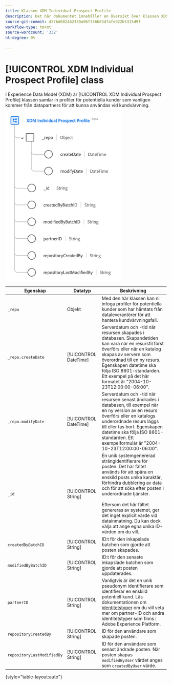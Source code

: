 ```yaml
---
title: Klassen XDM Individual Prospect Profile
description: Det här dokumentet innehåller en översikt över klassen XDM Individual Prospect Profile i Experience Data Model (XDM).
source-git-commit: 437bd602462330a96f356b83d7afe922b5315d9f
workflow-type: tm+mt
source-wordcount: '332'
ht-degree: 0%

---
```


# [!UICONTROL XDM Individual Prospect Profile] class

I Experience Data Model (XDM) är [!UICONTROL XDM Individual Prospect Profile] klassen samlar in profiler för potentiella kunder som vanligen kommer från datapartners för att kunna användas vid kundvärvning.

![Schemagrafiken för klassen XDM Prospect.](../images/classes/individual-prospect-profile.png)

| Egenskap | Datatyp | Beskrivning |
| --- | --- | --- |
| `_repo` | Objekt | Med den här klassen kan ni infoga profiler för potentiella kunder som har hämtats från dataleverantörer för att hantera kundvärvningsfall. |
| `_repo.createDate` | [!UICONTROL DateTime] | Serverdatum och -tid när resursen skapades i databasen. Skapandetiden kan vara när en resursfil först överförs eller när en katalog skapas av servern som överordnad till en ny resurs. Egenskapen datetime ska följa ISO 8601-standarden. Ett exempel på det här formatet är &quot;2004-10-23T12:00:00-06:00&quot;. |
| `_repo.modifyDate` | [!UICONTROL DateTime] | Serverdatum och -tid när resursen senast ändrades i databasen, till exempel när en ny version av en resurs överförs eller en katalogs underordnade resurs läggs till eller tas bort. Egenskapen datetime ska följa ISO 8601-standarden. Ett exempelformulär är &quot;2004-10-23T12:00:00-06:00&quot;. |
| `_id` | [!UICONTROL String] | En unik systemgenererad strängidentifierare för posten. Det här fältet används för att spåra en enskild posts unika karaktär, förhindra dubblering av data och för att söka efter posten i underordnade tjänster.<br><br>Eftersom det här fältet genereras av systemet, ger det inget explicit värde vid datainmatning. Du kan dock välja att ange egna unika ID-värden om du vill. |
| `createdByBatchID` | [!UICONTROL String] | ID:t för den inkapslade batchen som gjorde att posten skapades. |
| `modifiedByBatchID` | [!UICONTROL String] | ID:t för den senaste inkapslade batchen som gjorde att posten uppdaterades. |
| `partnerID` | [!UICONTROL String] | Vanligtvis är det en unik pseudonym identifierare som identifierar en enskild potentiell kund. Läs dokumentationen om [identitetstyper](../../identity-service/namespaces.md#identity-types) om du vill veta mer om partner-ID och andra identitetstyper som finns i Adobe Experience Platform. |
| `repositoryCreatedBy` | [!UICONTROL String] | ID för den användare som skapade posten. |
| `repositoryLastModifiedBy` | [!UICONTROL String] | ID för den användare som senast ändrade posten. När posten skapas `modifiedByUser` värdet anges som `createdByUser` värde. |

{style="table-layout:auto"}
